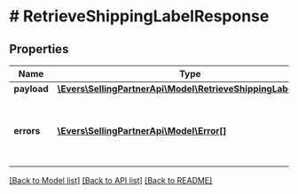 # # RetrieveShippingLabelResponse

## Properties

Name | Type | Description | Notes
------------ | ------------- | ------------- | -------------
**payload** | [**\Evers\SellingPartnerApi\Model\RetrieveShippingLabelResult**](RetrieveShippingLabelResult.md) |  | [optional]
**errors** | [**\Evers\SellingPartnerApi\Model\Error[]**](Error.md) | A list of error responses returned when a request is unsuccessful. | [optional]

[[Back to Model list]](../../README.md#models) [[Back to API list]](../../README.md#endpoints) [[Back to README]](../../README.md)
